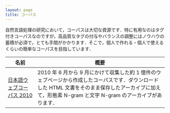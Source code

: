 ```yaml
---
layout: page
title: コーパス
---
```


自然言語処理の研究において，コーパスは大切な資源です．特に有用なのはタグ付きコーパスなのですが，高品質なタグの付与やバランスの調整にはノウハウの蓄積が必須で，とても手間がかかります．そこで，個人で作れる・個人で使えるくらいの簡単なコーパスを目指しています．

名前|概要
--|--
[日本語ウェブコーパス 2010](nwc2010/)|2010 年 6 月から 9 月にかけて収集した約 1 億件のウェブページから作成したコーパスです．ダウンロードした HTML 文書をそのまま保存したアーカイブに加えて，形態素 N-gram と文字 N-gram のアーカイブがあります．
